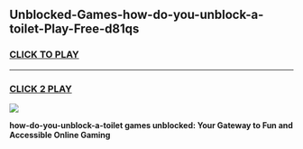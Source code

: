 
## Unblocked-Games-how-do-you-unblock-a-toilet-Play-Free-d81qs
<h3>
<a href="https://premium76.site?title=how-do-you-unblock-a-toilet&ref=12A">CLICK TO PLAY</a></h3>
<hr>

<h3>
<a href="https://premium76.site?title=how-do-you-unblock-a-toilet&ref=12A">CLICK 2 PLAY</a>
  
</h3>

<a href="https://premium76.site?title=how-do-you-unblock-a-toilet&ref=12A"><img src="https://clearcache.store/games.png"></a>


**how-do-you-unblock-a-toilet games unblocked: Your Gateway to Fun and Accessible Online Gaming**
